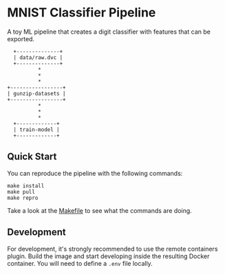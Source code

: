 # MNIST Classifier Pipeline
A toy ML pipeline that creates a digit classifier with features that can be exported.

```
  +--------------+   
  | data/raw.dvc |   
  +--------------+   
          *          
          *          
          *          
+-----------------+  
| gunzip-datasets |  
+-----------------+  
          *          
          *          
          *          
  +-------------+    
  | train-model |    
  +-------------+
```

## Quick Start

You can reproduce the pipeline with the following commands:

```
make install
make pull
make repro
```

Take a look at the [Makefile](./Makefile) to see what the commands are doing.

## Development

For development, it's strongly recommended to use the remote containers plugin. Build the image and start developing inside the resulting Docker container. You will need to define a `.env` file locally.
